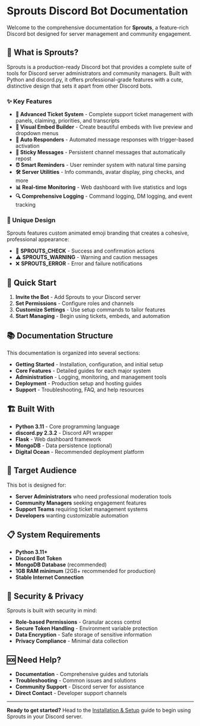 # Sprouts Discord Bot Documentation

Welcome to the comprehensive documentation for **Sprouts**, a feature-rich Discord bot designed for server management and community engagement.

## 🌱 What is Sprouts?

Sprouts is a production-ready Discord bot that provides a complete suite of tools for Discord server administrators and community managers. Built with Python and discord.py, it offers professional-grade features with a cute, distinctive design that sets it apart from other Discord bots.

### ✨ Key Features

- **🎫 Advanced Ticket System** - Complete support ticket management with panels, claiming, priorities, and transcripts
- **📝 Visual Embed Builder** - Create beautiful embeds with live preview and dropdown menus
- **🤖 Auto Responders** - Automated message responses with trigger-based activation
- **📌 Sticky Messages** - Persistent channel messages that automatically repost
- **⏰ Smart Reminders** - User reminder system with natural time parsing
- **🛠️ Server Utilities** - Info commands, avatar display, ping checks, and more
- **📊 Real-time Monitoring** - Web dashboard with live statistics and logs
- **🔍 Comprehensive Logging** - Command logging, DM logging, and event tracking

### 🎨 Unique Design

Sprouts features custom animated emoji branding that creates a cohesive, professional appearance:

- 🌱 **SPROUTS_CHECK** - Success and confirmation actions
- ⚠️ **SPROUTS_WARNING** - Warning and caution messages  
- ❌ **SPROUTS_ERROR** - Error and failure notifications

## 🚀 Quick Start

1. **Invite the Bot** - Add Sprouts to your Discord server
2. **Set Permissions** - Configure roles and channels
3. **Customize Settings** - Use setup commands to tailor features
4. **Start Managing** - Begin using tickets, embeds, and automation

## 📚 Documentation Structure

This documentation is organized into several sections:

- **Getting Started** - Installation, configuration, and initial setup
- **Core Features** - Detailed guides for each major system
- **Administration** - Logging, monitoring, and management tools
- **Deployment** - Production setup and hosting guides
- **Support** - Troubleshooting, FAQ, and help resources

## 🏗️ Built With

- **Python 3.11** - Core programming language
- **discord.py 2.3.2** - Discord API wrapper
- **Flask** - Web dashboard framework
- **MongoDB** - Data persistence (optional)
- **Digital Ocean** - Recommended deployment platform

## 🎯 Target Audience

This bot is designed for:

- **Server Administrators** who need professional moderation tools
- **Community Managers** seeking engagement features
- **Support Teams** requiring ticket management systems
- **Developers** wanting customizable automation

## 📋 System Requirements

- **Python 3.11+**
- **Discord Bot Token**
- **MongoDB Database** (recommended)
- **1GB RAM minimum** (2GB+ recommended for production)
- **Stable Internet Connection**

## 🔐 Security & Privacy

Sprouts is built with security in mind:

- **Role-based Permissions** - Granular access control
- **Secure Token Handling** - Environment variable protection
- **Data Encryption** - Safe storage of sensitive information
- **Privacy Compliance** - Minimal data collection

## 🆘 Need Help?

- **Documentation** - Comprehensive guides and tutorials
- **Troubleshooting** - Common issues and solutions
- **Community Support** - Discord server for assistance
- **Direct Contact** - Developer support channels

---

**Ready to get started?** Head to the [Installation & Setup](getting-started/installation.md) guide to begin using Sprouts in your Discord server.